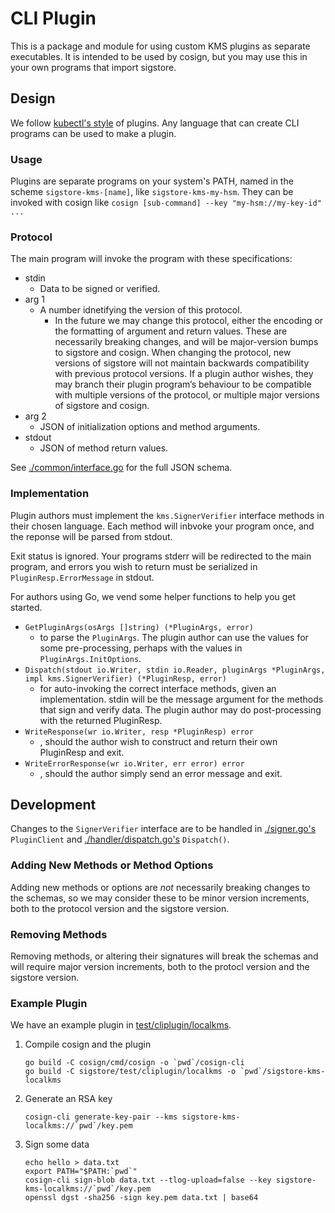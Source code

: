 # CLI Plugin

This is a package and module for using custom KMS plugins as separate executables. 
It is intended to be used by cosign, but you may use this in your own programs that import sigstore.

## Design

We follow [kubectl's style](https://kubernetes.io/docs/tasks/extend-kubectl/kubectl-plugins/#writing-kubectl-plugins) of plugins. Any language that can create CLI programs can be used to make a plugin.

### Usage

Plugins are separate programs on your system's PATH, named in the scheme `sigstore-kms-[name]`, like `sigstore-kms-my-hsm`. They can be invoked with cosign like `cosign [sub-command] --key "my-hsm://my-key-id" ...
`

### Protocol

The main program will invoke the program with these specifications:

* stdin
  * Data to be signed or verified.
* arg 1
  * A number idnetifying the version of this protocol.
    * In the future we may change this protocol, either the encoding or the formatting of argument and return values.
    These are necessarily breaking changes, and will be major-version bumps to sigstore and cosign.
    When changing the protocol, new versions of sigstore will not maintain backwards compatibility with
    previous protocol versions. If a plugin author wishes, they may branch their plugin program’s behaviour
    to be compatible with multiple versions of the protocol, or multiple major versions of sigstore and cosign.
* arg 2
  * JSON of initialization options and method arguments.
* stdout
  * JSON of method return values.

See [./common/interface.go](./common/interface.go) for the full JSON schema.

### Implementation

Plugin authors must implement the `kms.SignerVerifier` interface methods in their chosen language. Each method will inbvoke your program once, and the reponse will be parsed from stdout. 

Exit status is ignored. Your programs stderr will be redirected to the main program, and errors you wish to return must be serialized in `PluginResp.ErrorMessage` in stdout.

For authors using Go, we vend some helper functions to help you get started.

* `GetPluginArgs(osArgs []string) (*PluginArgs, error)`
  * to parse the `PluginArgs`. The plugin author can use the values for some pre-processing, perhaps with the values in `PluginArgs.InitOptions`.
* `Dispatch(stdout io.Writer, stdin io.Reader, pluginArgs *PluginArgs, impl kms.SignerVerifier) (*PluginResp, error)`
  * for auto-invoking the correct interface methods, given an implementation. stdin will be the message argument for the methods that sign and verify data. The plugin author may do post-processing with the returned PluginResp.
* `WriteResponse(wr io.Writer, resp *PluginResp) error`
  * , should the author wish to construct and return their own PluginResp and exit.
* `WriteErrorResponse(wr io.Writer, err error) error`
  * , should the author simply send an error message and exit.

## Development

Changes to the `SignerVerifier` interface are to be handled in [./signer.go's](./signer.go) `PluginClient` and [./handler/dispatch.go's](./handler/dispatch.go) `Dispatch()`.

### Adding New Methods or Method Options

Adding new methods or options are *not* necessarily breaking changes to the schemas, so we may consider these to be minor version increments, both to the protocol version and the sigstore version.

### Removing Methods

Removing methods, or altering their signatures will break the schemas and will require major version increments, both to the protocl version and the sigstore version.

### Example Plugin

We have an example plugin in [test/cliplugin/localkms](../../../.././test/cliplugin/localkms).

1. Compile cosign and the plugin

    ```
    go build -C cosign/cmd/cosign -o `pwd`/cosign-cli
    go build -C sigstore/test/cliplugin/localkms -o `pwd`/sigstore-kms-localkms
    ```

2. Generate an RSA key

    ```
    cosign-cli generate-key-pair --kms sigstore-kms-localkms://`pwd`/key.pem
    ```

3. Sign some data

    ```
    echo hello > data.txt
    export PATH="$PATH:`pwd`"
    cosign-cli sign-blob data.txt --tlog-upload=false --key sigstore-kms-localkms://`pwd`/key.pem
    openssl dgst -sha256 -sign key.pem data.txt | base64
    ```